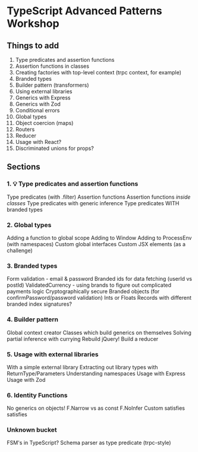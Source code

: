 # TypeScript Advanced Patterns Workshop

## Things to add

1. Type predicates and assertion functions
1. Assertion functions in classes
1. Creating factories with top-level context (trpc context, for example)
1. Branded types
1. Builder pattern (transformers)
1. Using external libraries
1. Generics with Express
1. Generics with Zod
1. Conditional errors
1. Global types
1. Object coercion (maps)
1. Routers
1. Reducer
1. Usage with React?
1. Discriminated unions for props?

## Sections

### 1. 💡 Type predicates and assertion functions

Type predicates (with .filter)
Assertion functions
Assertion functions _inside classes_
Type predicates with generic inference
Type predicates WITH branded types

### 2. Global types

Adding a function to global scope
Adding to Window
Adding to ProcessEnv (with namespaces)
Custom global interfaces
Custom JSX elements (as a challenge)

### 3. Branded types

Form validation - email & password
Branded ids for data fetching (userId vs postId)
ValidatedCurrency - using brands to figure out complicated payments logic
Cryptographically secure
Branded objects (for confirmPassword/password validation)
Ints or Floats
Records with different branded index signatures?

### 4. Builder pattern

Global context creator
Classes which build generics on themselves
Solving partial inference with currying
Rebuild jQuery!
Build a reducer

### 5. Usage with external libraries

With a simple external library
Extracting out library types with ReturnType/Parameters
Understanding namespaces
Usage with Express
Usage with Zod

### 6. Identity Functions

No generics on objects!
F.Narrow vs as const
F.NoInfer
Custom satisfies
satisfies

### Unknown bucket

FSM's in TypeScript?
Schema parser as type predicate (trpc-style)
